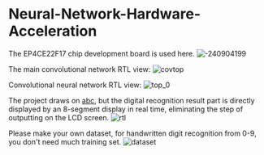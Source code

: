 # Neural-Network-Hardware-Acceleration

The EP4CE22F17 chip development board is used here.
![-240904199](https://github.com/Cam2024/Neural-Network-Hardware-Acceleration/assets/89662823/bfb182ab-ddcf-458e-92f1-5f39db8b6a64)

The main convolutional network RTL view:
![covtop](https://github.com/Cam2024/Neural-Network-Hardware-Acceleration/assets/89662823/fb35faf5-fb59-4e91-9f10-07dec23ff66c)

Convolutional neural network RTL view:
![top_0](https://github.com/Cam2024/Neural-Network-Hardware-Acceleration/assets/89662823/d3b5bc53-0fa4-415c-86cb-e58c1bb56914)

The project draws on [abc](https://github.com/suisuisi/FPGAandCNN), but the digital recognition result part is directly displayed by an 8-segment display in real time, eliminating the step of outputting on the LCD screen.
![rtl](https://github.com/Cam2024/Neural-Network-Hardware-Acceleration/assets/89662823/5910a38b-9e17-4992-97d8-ea9feb8442cd)

Please make your own dataset, for handwritten digit recognition from 0-9, you don't need much training set.
![dataset](https://github.com/Cam2024/Neural-Network-Hardware-Acceleration/assets/89662823/6cf09d33-3ba9-402b-9f68-2f902660c195)
